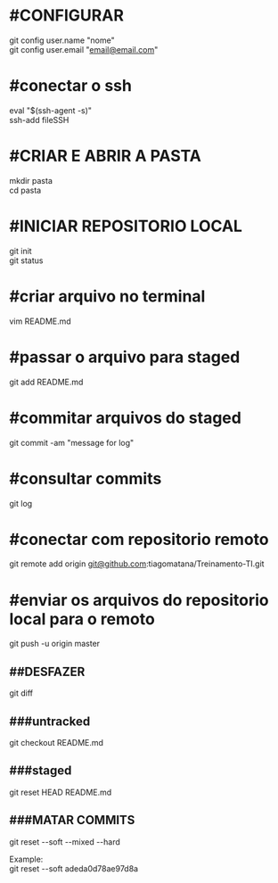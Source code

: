 #CONFIGURAR</br>
==========
git config user.name "nome"</br>
git config user.email "email@email.com"</br>

#conectar o ssh</br>
===============
eval "$(ssh-agent -s)"</br>
ssh-add fileSSH</br>

#CRIAR E ABRIR A PASTA</br>
======================
mkdir pasta</br>
cd pasta</br>

#INICIAR REPOSITORIO LOCAL</br>
==========================
git init</br>
git status</br>

#criar arquivo no terminal</br>
==========================
vim README.md</br>

#passar o arquivo para staged</br>
=============================
git add README.md</br>

#commitar arquivos do staged</br>
============================
git commit -am "message for log"</br>

#consultar commits</br>
==================
git log</br>

#conectar com repositorio remoto</br>
================================
git remote add origin git@github.com:tiagomatana/Treinamento-TI.git</br>

#enviar os arquivos do repositorio local para o remoto</br>
======================================================
git push -u origin master</br>

##DESFAZER</br>
----------
git diff

###untracked</br>
------------
git checkout README.md</br>

###staged</br>
---------
git reset HEAD README.md</br>

###MATAR COMMITS</br>
----------------
git reset --soft --mixed --hard</br>

Example:</br>
git reset --soft adeda0d78ae97d8a </br>

